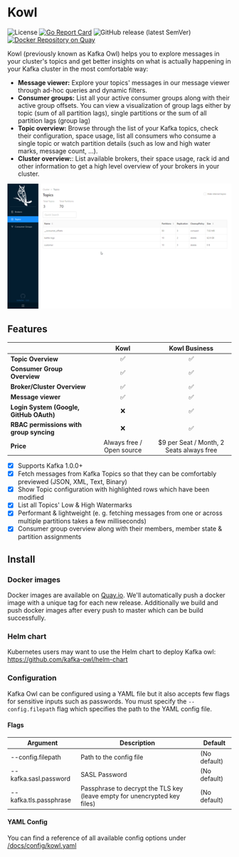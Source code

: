 # Kowl

![License](https://img.shields.io/github/license/cloudworkz/kafka-minion.svg?color=blue) [![Go Report Card](https://goreportcard.com/badge/github.com/kafka-owl/kafka-owl)](https://goreportcard.com/report/github.com/kafka-owl/kafka-owl) ![GitHub release (latest SemVer)](https://img.shields.io/github/v/release/kafka-owl/kafka-owl?sort=semver) [![Docker Repository on Quay](https://quay.io/repository/cloudhut/kafka-owl/status "Docker Repository on Quay")](https://quay.io/repository/cloudhut/kafka-owl)

Kowl (previously known as Kafka Owl) helps you to explore messages in your cluster's topics and get better insights on what is actually happening in your Kafka cluster in the most comfortable way:

- **Message viewer:** Explore your topics' messages in our message viewer through ad-hoc queries and dynamic filters.
- **Consumer groups:** List all your active consumer groups along with their active group offsets. You can view a visualization of group lags either by topic (sum of all partition lags), single partitions or the sum of all partition lags (group lag)
- **Topic overview:** Browse through the list of your Kafka topics, check their configuration, space usage, list all consumers who consume a single topic or watch partition details (such as low and high water marks, message count, ...).
- **Cluster overview:**: List available brokers, their space usage, rack id and other information to get a high level overview of your brokers in your cluster.

![preview](docs/assets/preview.gif)

## Features

|  | Kowl | Kowl Business |
| :--- | :---: | :---: |
| **Topic Overview** | :white_check_mark: | :white_check_mark:  |
| **Consumer Group Overview** | :white_check_mark: | :white_check_mark:  |
| **Broker/Cluster Overview** | :white_check_mark: | :white_check_mark:  |
| **Message viewer** | :white_check_mark: | :white_check_mark:  |
| **Login System (Google, GitHub OAuth)** | :x: | :white_check_mark:  |
| **RBAC permissions with group syncing** | :x: | :white_check_mark:  |
| **Price**     | Always free / Open source       | $9 per Seat / Month, 2 Seats always free  |

- [x] Supports Kafka 1.0.0+
- [x] Fetch messages from Kafka Topics so that they can be comfortably previewed (JSON, XML, Text, Binary)
- [x] Show Topic configuration with highlighted rows which have been modified
- [x] List all Topics' Low & High Watermarks
- [x] Performant & lightweight (e. g. fetching messages from one or across multiple partitions takes a few milliseconds)
- [x] Consumer group overview along with their members, member state & partition assignments

## Install

### Docker images

Docker images are available on [Quay.io](https://quay.io/repository/cloudhut/kafka-owl?tab=tags). We'll automatically push a docker image with a unique tag for each new release. Additionally we build and push docker images after every push to master which can be build successfully.

### Helm chart

Kubernetes users may want to use the Helm chart to deploy Kafka owl: https://github.com/kafka-owl/helm-chart

### Configuration

Kafka Owl can be configured using a YAML file but it also accepts few flags for sensitive inputs such as passwords. You must specify the `--config.filepath` flag which specifies the path to the YAML config file.

#### Flags

| Argument | Description | Default |
| --- | --- | --- |
| --config.filepath | Path to the config file | (No default) |
| --kafka.sasl.password | SASL Password | (No default) |
| --kafka.tls.passphrase | Passphrase to decrypt the TLS key (leave empty for unencrypted key files) | (No default) |

#### YAML Config

You can find a reference of all available config options under [/docs/config/kowl.yaml](docs/config/kowl.yaml)
